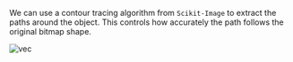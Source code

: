
We can use a contour tracing algorithm from `Scikit-Image` to extract the paths around the object. This controls how accurately the path follows the original bitmap shape.

![vec](https://user-images.githubusercontent.com/17668390/44360498-d6e6a400-a4dc-11e8-8983-da7970aea27d.JPG)

